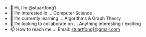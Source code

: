 - 👋 Hi, I’m @stuartfong1
- 👀 I’m interested in ... Computer Science
- 🌱 I’m currently learning ... Algorithms & Graph Theory
- 💞️ I’m looking to collaborate on ... Anything interesting / exciting
- 📫 How to reach me ... Email: stuartfong1@gmail.com

<!---
stuartfong1/stuartfong1 is a ✨ special ✨ repository because its `README.md` (this file) appears on your GitHub profile.
You can click the Preview link to take a look at your changes.
--->
